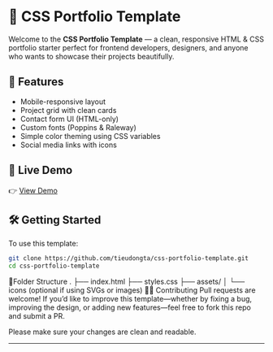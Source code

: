 # 🎨 CSS Portfolio Template

Welcome to the **CSS Portfolio Template** — a clean, responsive HTML & CSS portfolio starter perfect for frontend developers, designers, and anyone who wants to showcase their projects beautifully.

## 🌟 Features

- Mobile-responsive layout  
- Project grid with clean cards  
- Contact form UI (HTML-only)  
- Custom fonts (Poppins & Raleway)  
- Simple color theming using CSS variables  
- Social media links with icons

## 🚀 Live Demo

👉 [View Demo](https://tieudongta.github.io/css-portfolio-template)

## 🛠️ Getting Started

To use this template:

```bash
git clone https://github.com/tieudongta/css-portfolio-template.git
cd css-portfolio-template
```
📂Folder Structure
.
├── index.html
├── styles.css
├── assets/
│   └── icons (optional if using SVGs or images)
🧑‍💻 Contributing
Pull requests are welcome! If you’d like to improve this template—whether by fixing a bug, improving the design, or adding new features—feel free to fork this repo and submit a PR.

Please make sure your changes are clean and readable.

---

